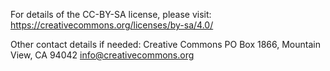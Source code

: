 For details of the CC-BY-SA license, please visit: https://creativecommons.org/licenses/by-sa/4.0/

Other contact details if needed:
Creative Commons
PO Box 1866, Mountain View, CA 94042
info@creativecommons.org